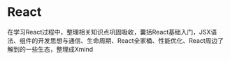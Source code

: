 # React
在学习React过程中，整理相关知识点巩固吸收，囊括React基础入门，JSX语法、组件的开发思想与通信、生命周期、React全家桶、性能优化、React周边了解到的一些生态，整理成Xmind
